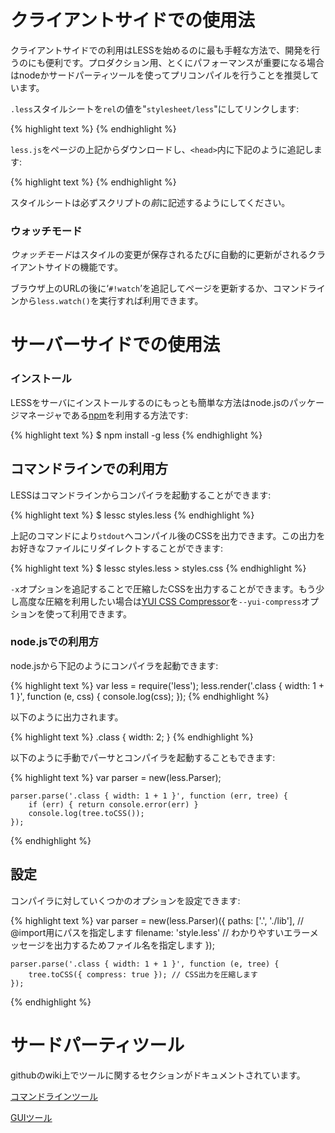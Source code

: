 <h1>クライアントサイドでの使用法</h1>

<p>
クライアントサイドでの利用はLESSを始めるのに最も手軽な方法で、開発を行うのにも便利です。プロダクション用、とくにパフォーマンスが重要になる場合はnodeかサードパーティツールを使ってプリコンパイルを行うことを推奨しています。
</p>

<p>
	<code>.less</code>スタイルシートを<code>rel</code>の値を"<code>stylesheet/less</code>"にしてリンクします:
</p>
{% highlight text %}
    <link rel="stylesheet/less" type="text/css" href="styles.less">
{% endhighlight %}

<p>
	<code>less.js</code>をページの上記からダウンロードし、<code>&lt;head&gt;</code>内に下記のように追記します:
</p>
{% highlight text %}
    <script src="less.js" type="text/javascript"></script>
{% endhighlight %}

<p>
	スタイルシートは必ずスクリプトの<em>前</em>に記述するようにしてください。
</p>

<h3>ウォッチモード</h3>

<p>
	<em>ウォッチモード</em>はスタイルの変更が保存されるたびに自動的に更新がされるクライアントサイドの機能です。
</p>
<p>
ブラウザ上のURLの後に‘<code>#!watch</code>’を追記してページを更新するか、コマンドラインから<code>less.watch()</code>を実行すれば利用できます。
</p>

<h1>サーバーサイドでの使用法</h1>

<h3>インストール</h3>

<p>
	LESSをサーバにインストールするのにもっとも簡単な方法はnode.jsのパッケージマネージャである<a href="http://github.com/isaacs/npm">npm</a>を利用する方法です:
</p>
{% highlight text %}
    $ npm install -g less
{% endhighlight %}

<h2>コマンドラインでの利用方</h2>

<p>LESSはコマンドラインからコンパイラを起動することができます:</p>
{% highlight text %}
    $ lessc styles.less
{% endhighlight %}

<p>上記のコマンドにより<code>stdout</code>へコンパイル後のCSSを出力できます。この出力をお好きなファイルにリダイレクトすることができます:</p>
{% highlight text %}
    $ lessc styles.less > styles.css
{% endhighlight %}
<p><code>-x</code>オプションを追記することで圧縮したCSSを出力することができます。もう少し高度な圧縮を利用したい場合は<a href="http://developer.yahoo.com/yui/compressor/css.html">YUI CSS Compressor</a>を<code>--yui-compress</code>オプションを使って利用できます。</p>

<h3>node.jsでの利用方</h3>

<p>
	node.jsから下記のようにコンパイラを起動できます:
</p>
{% highlight text %}
    var less = require('less');
    less.render('.class { width: 1 + 1 }', function (e, css) {
        console.log(css);
    });
{% endhighlight %}

<p>以下のように出力されます。</p>
{% highlight text %}
    .class {
      width: 2;
    }
{% endhighlight %}

<p>以下のように手動でパーサとコンパイラを起動することもできます:</p>
{% highlight text %}
    var parser = new(less.Parser);

    parser.parse('.class { width: 1 + 1 }', function (err, tree) {
        if (err) { return console.error(err) }
        console.log(tree.toCSS());
    });
{% endhighlight %}

<h2>設定</h2>

<p>コンパイラに対していくつかのオプションを設定できます:</p>
{% highlight text %}
    var parser = new(less.Parser)({
        paths: ['.', './lib'], // @import用にパスを指定します
        filename: 'style.less' // わかりやすいエラーメッセージを出力するためファイル名を指定します
    });

    parser.parse('.class { width: 1 + 1 }', function (e, tree) {
        tree.toCSS({ compress: true }); // CSS出力を圧縮します
    });
{% endhighlight %}

<h1>サードパーティツール</h1>

<p>githubのwiki上でツールに関するセクションがドキュメントされています。</p>

<p><a href="https://github.com/cloudhead/less.js/wiki/Command-Line-use-of-LESS">コマンドラインツール</a></p>

<p><a href="https://github.com/cloudhead/less.js/wiki/GUI-compilers-that-use-LESS.js">GUIツール</a></p>
